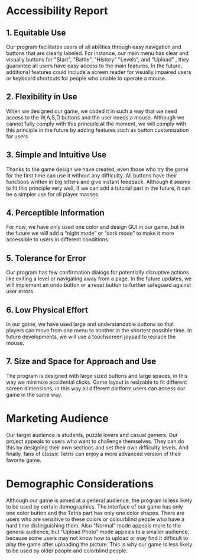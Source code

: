# **Accessibility Report**



## 1. Equitable Use
Our program facilitates users of all abilities through easy 
navigation and buttons that are clearly labeled. For instance,
our main menu has clear and visually  buttons for "Start", 
"Battle", "History" "Levels", and "Upload" , they guarantee all
users have easy access to the main features. In the future, 
additional features could include a screen reader for visually 
impaired users or keyboard shortcuts for people who unable to 
operate a mouse.

## 2. Flexibility in Use
When we designed our game, we coded it in such a way that we
need access to the W,A,S,D buttons and the user needs a mouse.
Although we cannot fully comply with this principle at the moment,
we will comply with this principle in the future by adding features such as button customization for users

## 3. Simple and Intuitive Use
Thanks to the game design we have created,
even those who try the game for the first time 
can use it without any difficulty. 
All buttons have their functions written in big 
letters and give instant feedback. 
Although it seems to fit this principle very well, 
if we can add a tutorial part in the future,
it can be a simpler use for all player masses.

## 4. Perceptible Information
For now, we have only used one color and design GUI in our 
game, but in the future we will add a “night mode” or
“dark mode” to make it more accessible to users in different
conditions.
## 5. Tolerance for Error
Our program has few confirmation dialogs for potentially 
disruptive actions like exiting a level or navigating away 
from a page. In the future updates, we will implement an undo 
button or a reset button to further safeguard against user
errors.

## 6. Low Physical Effort
In our game, we have used large and understandable
buttons so that players can move from one menu to another
in the shortest possible time. In future developments, we 
will use a touchscreen joypad to replace the mouse.

## 7. Size and Space for Approach and Use
The program is designed with large sized buttons 
and large spaces, in this way we minimize accidental clicks. 
Game layout is resizable to fit different screen dimensions, 
in this way all different platform users can access our game
in the same way.

# **Marketing Audience**
Our target audience is students, puzzle lovers and casual gamers.
Our project appeals to users who want to challenge themselves.
They can do this by designing their own sections and set their own difficulty levels.
And finally, fans of classic Tetris can enjoy a more
advanced version of their favorite game.

# Demographic Considerations
Although our game is aimed at a general audience, the program is less likely to be used by certain demographics. The interface of our game has only one color button and the Tetris part has only one color shapes. There are users who are sensitive to these colors or colourblind people who have a hard time distinguishing them.
Also “Normal” mode appeals more to the general audience, but “Upload Photo” mode appeals to a smaller audience, because some users may not know how to upload or may find it difficult to play the game after uploading the picture. This is why our game is less likely to be used by older people and colorblind people.